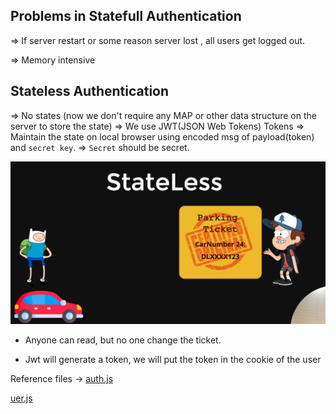 ## Problems in Statefull Authentication
=> If server restart or some reason server lost , all users get logged out.

=> Memory intensive

## Stateless Authentication

=> No states (now we don't require any MAP or other data structure on the server to store the state)
=> We use JWT(JSON Web Tokens) Tokens 
=> Maintain the state on local browser using encoded msg of payload(token) and `secret key`.
=> `Secret` should be secret.

![state_in_the_ticket](./images/State_in_the_ticket.png)

- Anyone can read, but no one change the ticket.

- Jwt will generate a token, we will put the token in the cookie of the user

Reference files -> 
[auth.js](./service/auth.js)

[uer.js](./controllers/user.js)